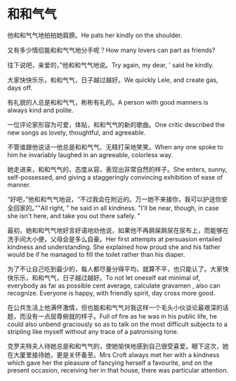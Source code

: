 # 和和气气

<p><span class="chinese">他和和气气地拍拍她肩膀。</span><span class="english">He pats her kindly on the shoulder.</span></p>

<p><span class="chinese">又有多少情侣能和和气气地分手呢？</span><span class="english">How many lovers can part as friends?</span></p>

<p><span class="chinese">往下说吧，亲爱的，”他和和气气地说。</span><span class="english">Try again, my dear, ' said he kindly.</span></p>

<p><span class="chinese">大家快快乐乐，和和气气，日子越过越好。</span><span class="english">We quickly Lele, and create gas, days off.</span></p>

<p><span class="chinese">有礼貌的人总是和和气气，彬彬有礼的。</span><span class="english">A person with good manners is always kind and polite.</span></p>

<p><span class="chinese">一位评论家形容为可爱，体贴，和和气气的新的歌曲。</span><span class="english">One critic described the new songs as lovely, thoughtful, and agreeable.</span></p>

<p><span class="chinese">不管谁跟他说话一他总是和和气气、无精打采地笑笑。</span><span class="english">When any one spoke to him he invariably laughed in an agreeable, colorless way.</span></p>

<p><span class="chinese">她走进来，和和气气的，态度从容，表现出非常自然的样子。</span><span class="english">She enters, sunny, self-possessed, and giving a staggeringly convincing exhibition of ease of manner.</span></p>

<p><span class="chinese">“好吧，”他和和气气地说，“不过我会在附近的。万一她不来接你，我可以护送你安全回家的。”</span><span class="english">"All right, " he said in all kindness. "I'll be near, though, in case she isn't here, and take you out there safely. "</span></p>

<p><span class="chinese">最初，她和和气气地好言好语地劝他说，如果他不再屙屎屙尿在尿布上，而能够在洗手间大小便，父母会是多么自豪。</span><span class="english">Her first attempts at persuasion entailed kindness and understanding. She explained how proud she and his father would be if he managed to fill the toilet rather than his diaper.</span></p>

<p><span class="chinese">为了不让自己吃到最少的，每人都尽量分得平均，就算不平，也只能认了。大家快快乐乐，和和气气，日子越过越好。</span><span class="english">To not let oneself eat minimal of, everybody as far as possible cent average, calculate gravamen , also can recognize. Everyone is happy, with friendly spirit, day cross more good.</span></p>

<p><span class="chinese">在公共生活上他满怀激情，但也能和和气气对我这样一个毛头小伙谈论最艰深的话题，而没有一点屈尊俯就的样子。</span><span class="english">Full of fire as he was in his public life, he could also unbend graciously so as to talk on the most difficult subjects to a stripling like myself without any trace of a patronising tone.</span></p>

<p><span class="chinese">克罗夫特夫人待她总是和和气气的，使她愉快地感到自己很受喜爱。眼下这次，她在大厦里接待她，更是关怀备至。</span><span class="english">Mrs Croft always met her with a kindness which gave her the pleasure of fancying herself a favourite, and on the present occasion, receiving her in that house, there was particular attention.</span></p>

